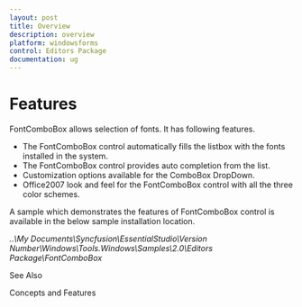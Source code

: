 ```yaml
---
layout: post
title: Overview
description: overview
platform: windowsforms
control: Editors Package
documentation: ug
---
```


# Features

FontComboBox allows selection of fonts. It has following features.

* The FontComboBox control automatically fills the listbox with the fonts installed in the system.
* The FontComboBox control provides auto completion from the list.
* Customization options available for the ComboBox DropDown.
* Office2007 look and feel for the FontComboBox control with all the three color schemes.

A sample which demonstrates the features of FontComboBox control is available in the below sample installation location.

_..\My Documents\Syncfusion\EssentialStudio\Version Number\Windows\Tools.Windows\Samples\2.0\Editors Package\FontComboBox_

See Also

Concepts and Features